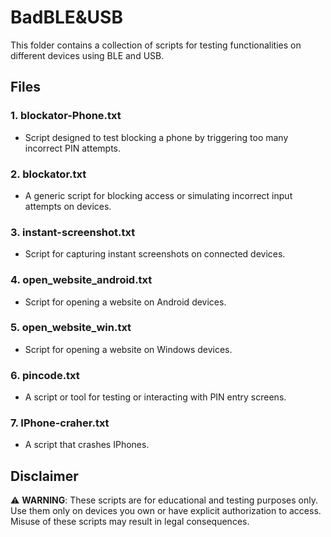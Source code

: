 # BadBLE&USB

This folder contains a collection of scripts for testing functionalities on different devices using BLE and USB. 

## Files

### 1. **blockator-Phone.txt**
   - Script designed to test blocking a phone by triggering too many incorrect PIN attempts.

### 2. **blockator.txt**
   - A generic script for blocking access or simulating incorrect input attempts on devices.

### 3. **instant-screenshot.txt**
   - Script for capturing instant screenshots on connected devices.

### 4. **open_website_android.txt**
   - Script for opening a website on Android devices.

### 5. **open_website_win.txt**
   - Script for opening a website on Windows devices.

### 6. **pincode.txt**
   - A script or tool for testing or interacting with PIN entry screens.

### 7. **IPhone-craher.txt**
   - A script that crashes IPhones.

## Disclaimer
⚠️ **WARNING**: These scripts are for educational and testing purposes only. Use them only on devices you own or have explicit authorization to access. Misuse of these scripts may result in legal consequences.
